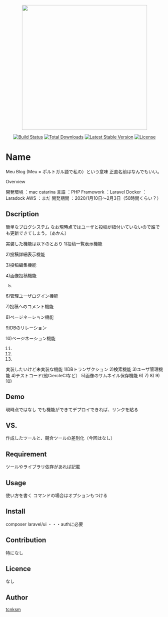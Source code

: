 <p align="center"><img src="https://res.cloudinary.com/dtfbvvkyp/image/upload/v1566331377/laravel-logolockup-cmyk-red.svg" width="400"></p>

<p align="center">
<a href="https://travis-ci.org/laravel/framework"><img src="https://travis-ci.org/laravel/framework.svg" alt="Build Status"></a>
<a href="https://packagist.org/packages/laravel/framework"><img src="https://poser.pugx.org/laravel/framework/d/total.svg" alt="Total Downloads"></a>
<a href="https://packagist.org/packages/laravel/framework"><img src="https://poser.pugx.org/laravel/framework/v/stable.svg" alt="Latest Stable Version"></a>
<a href="https://packagist.org/packages/laravel/framework"><img src="https://poser.pugx.org/laravel/framework/license.svg" alt="License"></a>
</p>

Name
===
Meu Blog
(Meu = ポルトガル語で私の）という意味
正直名前はなんでもいい。


Overview

開発環境	：mac catarina
言語		：PHP
Framework	：Laravel
Docker		：Laradock
AWS			：まだ
開発期間	：2020/1月10日〜2月3日（50時間くらい？）



## Dscription

簡単なブログシステム
なお現時点ではユーザと投稿が紐付いていないので誰でも更新できてしまう。（あかん）


実装した機能は以下のとおり
 1)投稿一覧表示機能		 

 2)投稿詳細表示機能

 3)投稿編集機能
 
 4)画像投稿機能
 
 5)
 
 6)管理ユーザログイン機能
 
 7)投稿へのコメント機能
 
 8)ページネーション機能
 
 9)DBのリレーション

10)ページネーション機能

11)

12)

13)

実装したいけど未実装な機能
 1)DBトランザクション
 2)検索機能
 3)ユーザ管理機能
 4)テストコード(他CiercleCIなど）
 5)画像のサムネイル保存機能
 6)
 7)
 8)
 9)
10)


## Demo

現時点ではなし
でも機能ができてデプロイできれば、リンクを貼る

## VS.

作成したツールと、競合ツールの差別化（今回はなし）

## Requirement

ツールやライブラリ依存があれば記載

## Usage

使い方を書く
コマンドの場合はオプションもつける


## Install

composer
laravel/ui	・・・authに必要

## Contribution

特になし

## Licence

なし

## Author

[tcnksm](https://github.com/lawrence-twin)
